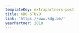 ```yaml
---
templateKey: extrapartners-post
title: KDG STUVO
link: 'https://www.kdg.be/'
yearPartner: 2018
---
```


